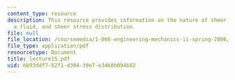 ```yaml
---
content_type: resource
description: This resource provides information on the nature of sheer stresses in
  a fluid, and sheer stress distribution.
file: null
file_location: /coursemedia/1-060-engineering-mechanics-ii-spring-2006/6b93ddf752f1d39439e7e3460b094b82_lecture15.pdf
file_type: application/pdf
resourcetype: Document
title: lecture15.pdf
uid: 6b93ddf7-52f1-d394-39e7-e3460b094b82
---
```

